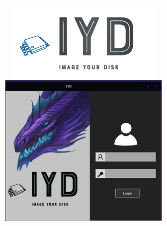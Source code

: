 <p align="center">
  <img src="images/iyd.png" alt="IYD-Image your Disk"/>
 
  <img src="images/login_page">
</p>
